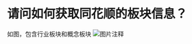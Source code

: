 # 请问如何获取同花顺的板块信息？

如图，包含行业板块和概念板块
![图片注释](http://storage-uqer.datayes.com/5847f6336740ec00512bcecc/bdac9cec-93f3-11ec-965d-0242ac140002)